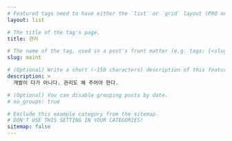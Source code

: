 ```yaml
---
# Featured tags need to have either the `list` or `grid` layout (PRO only).
layout: list

# The title of the tag's page.
title: 관리

# The name of the tag, used in a post's front matter (e.g. tags: [<slug>]).
slug: maint

# (Optional) Write a short (~150 characters) description of this featured tag.
description: >
  개발이 다가 아니다. 관리도 해 주어야 한다.

# (Optional) You can disable grouping posts by date.
# no_groups: true

# Exclude this example category from the sitemap.
# DON'T USE THIS SETTING IN YOUR CATEGORIES!
sitemap: false
---
```


